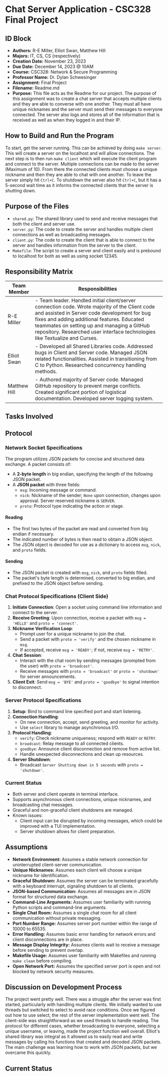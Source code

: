 # Chat Server Application - CSC328 Final Project

## ID Block
- **Authors:** R-E Miller, Elliot Swan, Matthew Hill
- **Majors:** IT, CS, CS (respectively)
- **Creation Date:** November 23, 2023
- **Due Date:** December 14, 2023 @ 10AM
- **Course:** CSC328: Network & Secure Programming
- **Professor Name:** Dr. Dylan Schwesinger
- **Assignment:** Final Project
- **Filename:** Readme.md
- **Purpose:** This file acts as the Readme for our project. The purpose of this assignment was to create a chat server that accepts multiple clients and they are able to converse with one another. They must all have unique nicknames and the server must send their messages to everyone connected. The server also logs and stores all of the information that is received as well as when they logged in and their IP.

## How to Build and Run the Program
To start, get the server running. This can be achieved by doing `make server`. This will create a server on the localhost and will allow connections. The next step is to then run `make client` which will execute the client program and connect to the server. Multiple connections can be made to the server (Maximum of 10). From there the connected clients must choose a unique nickname and then they are able to chat with one another. To leave the server simply hit `Ctrl+C`. To shutdown the server also hit `Ctrl+C`, but it has a 5-second wait time as it informs the connected clients that the server is shutting down.

## Purpose of the Files
- `shared.py`: The shared library used to send and receive messages that both the client and server use.
- `server.py`: The code to create the server and handles multiple client connections as well as broadcasting messages.
- `client.py`: The code to create the client that is able to connect to the server and handles information from the server to the client.
- `Makefile`: The script to create a server and client easily and is prebound to localhost for both as well as using socket 12345.

## Responsibility Matrix
| Team Member | Responsibilities |
|-------------|------------------|
| R-E Miller | - Team leader. Handled initial client/server connection code. Wrote majority of the Client code and assisted in Server code development for bug fixes and adding additional features. Educated teammates on setting up and managing a GitHub repository. Researched user interface technologies like Textualize and Curses. |
| Elliot Swan | - Developed all Shared Libraries code. Addressed bugs in Client and Server code. Managed JSON related functionalities. Assisted in transitioning from C to Python. Researched concurrency handling methods. |
| Matthew Hill | - Authored majority of Server code. Managed GitHub repository to prevent merge conflicts. Created significant portion of logistical documentation. Developed server logging system. |

## Tasks Involved

## Protocol
### Network Socket Specifications
The program utilizes JSON packets for concise and structured data exchange. A packet consists of:
- A **2-byte length** in big endian, specifying the length of the following JSON packet.
- A **JSON packet** with three fields:
  - `msg`: Incoming message or command.
  - `nick`: Nickname of the sender; `None` upon connection, changes upon approval. Server reserved nickname is `SERVER`.
  - `proto`: Protocol type indicating the action or stage.

#### Reading
- The first two bytes of the packet are read and converted from big endian if necessary.
- The indicated number of bytes is then read to obtain a JSON object.
- The JSON object is decoded for use as a dictionary to access `msg`, `nick`, and `proto` fields.

#### Sending
- The JSON packet is created with `msg`, `nick`, and `proto` fields filled.
- The packet's byte length is determined, converted to big endian, and prefixed to the JSON object before sending.

### Chat Protocol Specifications (Client Side)
1. **Initiate Connection**: Open a socket using command line information and connect to the server.
2. **Receive Greeting**: Upon connection, receive a packet with `msg = 'HELLO'` and `proto = 'connect'`.
3. **Nickname Verification Loop**:
   - Prompt user for a unique nickname to join the chat.
   - Send a packet with `proto = 'verify'` and the chosen nickname in `msg`.
   - If accepted, receive `msg = 'READY'`; if not, receive `msg = 'RETRY'`.
4. **Chat Session**:
   - Interact with the chat room by sending messages (prompted from the user) with `proto = 'broadcast'`.
   - Receive messages with `proto = 'broadcast'` or `proto = 'shutdown'` for server announcements.
5. **Client Exit**: Send `msg = 'BYE'` and `proto = 'goodbye'` to signal intention to disconnect.

### Server Protocol Specifications
1. **Setup**: Bind to command line specified port and start listening.
2. **Connection Handling**:
   - On new connection, accept, send greeting, and monitor for activity.
   - Use `select` library to manage asynchronous I/O.
3. **Protocol Handling**:
   - `verify`: Check nickname uniqueness; respond with `READY` or `RETRY`.
   - `broadcast`: Relay message to all connected clients.
   - `goodbye`: Announce client disconnection and remove from active list.
   - Handle unexpected disconnections and clean up resources.
4. **Server Shutdown**:
   - Broadcast `Server Shutting down in 5 seconds` with `proto = 'shutdown'`.

### Current Status
- Both server and client operate in terminal interface.
- Supports asynchronous client connections, unique nicknames, and broadcasting chat messages.
- Graceful and non-graceful client shutdowns are managed.
- Known issues:
  - Client input can be disrupted by incoming messages, which could be improved with a TUI implementation.
  - Server shutdown allows for client preparation.



## Assumptions
- **Network Environment:** Assumes a stable network connection for uninterrupted client-server communication.
- **Unique Nicknames:** Assumes each client will choose a unique nickname for identification.
- **Graceful Shutdown:** Assumes the server can be terminated gracefully with a keyboard interrupt, signaling shutdown to all clients.
- **JSON-based Communication:** Assumes all messages are in JSON format for structured data exchange.
- **Command-Line Arguments:** Assumes user familiarity with running Python scripts and command-line arguments.
- **Single Chat Room:** Assumes a single chat room for all client communication without private messaging.
- **Port Number Range:** Assumes server port number within the range of 10000 to 65535.
- **Error Handling:** Assumes basic error handling for network errors and client disconnections are in place.
- **Message Display Integrity:** Assumes clients wait to receive a message before sending to prevent overlap.
- **Makefile Usage:** Assumes user familiarity with Makefiles and running `make clean` before compiling.
- **Open Network Port:** Assumes the specified server port is open and not blocked by network security measures.


## Discussion on Development Process
The project went pretty well. There was a struggle after the server was first started, particularly with handling multiple clients. We initially wanted to use threads but switched to select to avoid race conditions. Once we figured out how to use select, the rest of the server implementation went well. The client-side was straightforward as we used threads to handle reading. The protocol for different cases, whether broadcasting to everyone, selecting a unique username, or leaving, made the project function well overall. Elliot's shared library was integral as it allowed us to easily read and write messages by calling his functions that created and decoded JSON packets. The main challenge was learning how to work with JSON packets, but we overcame this quickly.

## Current Status
